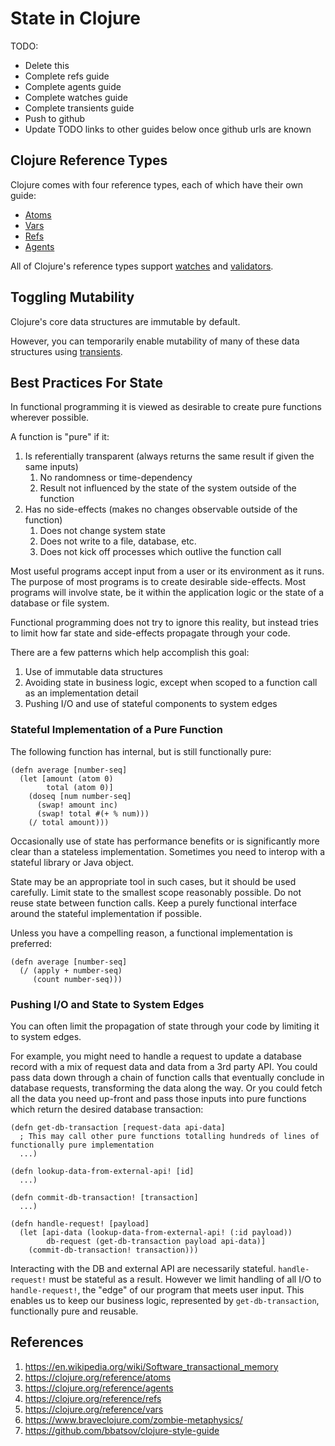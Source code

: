 # State in Clojure


TODO:
* Delete this
* Complete refs guide
* Complete agents guide
* Complete watches guide
* Complete transients guide
* Push to github
* Update TODO links to other guides below once github urls are known


## Clojure Reference Types

Clojure comes with four reference types, each of which have their own guide:
* [Atoms](TODO)
* [Vars](TODO)
* [Refs](TODO)
* [Agents](TODO)

All of Clojure's reference types support [watches](TODO) and [validators](TODO).

## Toggling Mutability

Clojure's core data structures are immutable by default.

However, you can temporarily enable mutability of many of these data structures using [transients](TODO).

## Best Practices For State

In functional programming it is viewed as desirable to create pure functions wherever possible.

A function is "pure" if it:

1. Is referentially transparent (always returns the same result if given the same inputs)
   1. No randomness or time-dependency
   1. Result not influenced by the state of the system outside of the function
1. Has no side-effects (makes no changes observable outside of the function)
   1. Does not change system state
   1. Does not write to a file, database, etc.
   1. Does not kick off processes which outlive the function call

Most useful programs accept input from a user or its environment as it runs.
The purpose of most programs is to create desirable side-effects.
Most programs will involve state, be it within the application logic or the state of a database or file system.

Functional programming does not try to ignore this reality, but instead tries to limit how far state and side-effects propagate through your code.

There are a few patterns which help accomplish this goal:
1. Use of immutable data structures
1. Avoiding state in business logic, except when scoped to a function call as an implementation detail
1. Pushing I/O and use of stateful components to system edges

### Stateful Implementation of a Pure Function

The following function has internal, but is still functionally pure:
```
(defn average [number-seq]
  (let [amount (atom 0)
        total (atom 0)]
    (doseq [num number-seq]
      (swap! amount inc)
      (swap! total #(+ % num)))
    (/ total amount)))
```

Occasionally use of state has performance benefits or is significantly more clear than a stateless implementation.
Sometimes you need to interop with a stateful library or Java object.

State may be an appropriate tool in such cases, but it should be used carefully.
Limit state to the smallest scope reasonably possible.
Do not reuse state between function calls.
Keep a purely functional interface around the stateful implementation if possible.

Unless you have a compelling reason, a functional implementation is preferred:
```
(defn average [number-seq]
  (/ (apply + number-seq)
     (count number-seq)))
```

### Pushing I/O and State to System Edges

You can often limit the propagation of state through your code by limiting it to system edges.

For example, you might need to handle a request to update a database record with a mix of request data and data from a 3rd party API.
You could pass data down through a chain of function calls that eventually conclude in database requests, transforming the data along the way.
Or you could fetch all the data you need up-front and pass those inputs into pure functions which return the desired database transaction:

```
(defn get-db-transaction [request-data api-data]
  ; This may call other pure functions totalling hundreds of lines of functionally pure implementation
  ...)

(defn lookup-data-from-external-api! [id]
  ...)

(defn commit-db-transaction! [transaction]
  ...)

(defn handle-request! [payload]
  (let [api-data (lookup-data-from-external-api! (:id payload))
        db-request (get-db-transaction payload api-data)]
    (commit-db-transaction! transaction)))
```

Interacting with the DB and external API are necessarily stateful.
`handle-request!` must be stateful as a result.
However we limit handling of all I/O to `handle-request!`, the "edge" of our program that meets user input.
This enables us to keep our business logic, represented by `get-db-transaction`, functionally pure and reusable.

## References

1. https://en.wikipedia.org/wiki/Software_transactional_memory
1. https://clojure.org/reference/atoms
1. https://clojure.org/reference/agents
1. https://clojure.org/reference/refs
1. https://clojure.org/reference/vars
1. https://www.braveclojure.com/zombie-metaphysics/
1. https://github.com/bbatsov/clojure-style-guide
